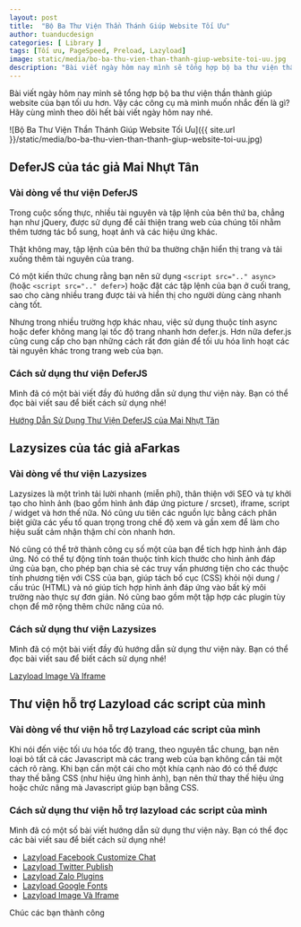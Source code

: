 ```yaml
---
layout: post
title:  "Bộ Ba Thư Viện Thần Thánh Giúp Website Tối Ưu"
author: tuanducdesign
categories: [ Library ]
tags: [Tối ưu, PageSpeed, Preload, Lazyload]
image: static/media/bo-ba-thu-vien-than-thanh-giup-website-toi-uu.jpg
description: "Bài viết ngày hôm nay mình sẽ tổng hợp bộ ba thư viện thần thánh giúp website của bạn tối ưu hơn."
---
```


Bài viết ngày hôm nay mình sẽ tổng hợp bộ ba thư viện thần thành giúp website của bạn tối ưu hơn. Vậy các công cụ mà mình muốn nhắc đến là gì? Hãy cùng mình theo dõi hết bài viết ngày hôm nay nhé.

![Bộ Ba Thư Viện Thần Thánh Giúp Website Tối Ưu]({{ site.url }}/static/media/bo-ba-thu-vien-than-thanh-giup-website-toi-uu.jpg)

## DeferJS của tác giả Mai Nhựt Tân

### Vài dòng về thư viện DeferJS

Trong cuộc sống thực, nhiều tài nguyên và tập lệnh của bên thứ ba, chẳng hạn như jQuery, được sử dụng để cải thiện trang web của chúng tôi nhằm thêm tương tác bổ sung, hoạt ảnh và các hiệu ứng khác.

Thật không may, tập lệnh của bên thứ ba thường chặn hiển thị trang và tải xuống thêm tài nguyên của trang.

Có một kiến thức chung rằng bạn nên sử dụng ```<script src=".." async>``` (hoặc ```<script src=".." defer>```) hoặc đặt các tập lệnh của bạn ở cuối trang, sao cho càng nhiều trang được tải và hiển thị cho người dùng càng nhanh càng tốt.

Nhưng trong nhiều trường hợp khác nhau, việc sử dụng thuộc tính async hoặc defer không mang lại tốc độ trang nhanh hơn defer.js. Hơn nữa defer.js cũng cung cấp cho bạn những cách rất đơn giản để tối ưu hóa linh hoạt các tài nguyên khác trong trang web của bạn.

### Cách sử dụng thư viện DeferJS

Mình đã có một bài viết đầy đủ hướng dẫn sử dụng thư viện này. Bạn có thể đọc bài viết sau để biết cách sử dụng nhé!

[Hướng Dẫn Sử Dụng Thư Viện DeferJS của Mai Nhựt Tân](https://tuanducdesign.com/2021/01/huong-dan-su-dung-thu-vien-deferjs-cua-mai-nhut-tan.html)

## Lazysizes của tác giả aFarkas

### Vài dòng về thư viện Lazysizes

Lazysizes là một trình tải lười nhanh (miễn phí), thân thiện với SEO và tự khởi tạo cho hình ảnh (bao gồm hình ảnh đáp ứng picture / srcset), iframe, script / widget và hơn thế nữa. Nó cũng ưu tiên các nguồn lực bằng cách phân biệt giữa các yếu tố quan trọng trong chế độ xem và gần xem để làm cho hiệu suất cảm nhận thậm chí còn nhanh hơn.

Nó cũng có thể trở thành công cụ số một của bạn để tích hợp hình ảnh đáp ứng. Nó có thể tự động tính toán thuộc tính kích thước cho hình ảnh đáp ứng của bạn, cho phép bạn chia sẻ các truy vấn phương tiện cho các thuộc tính phương tiện với CSS của bạn, giúp tách bố cục (CSS) khỏi nội dung / cấu trúc (HTML) và nó giúp tích hợp hình ảnh đáp ứng vào bất kỳ môi trường nào thực sự đơn giản. Nó cũng bao gồm một tập hợp các plugin tùy chọn để mở rộng thêm chức năng của nó.

### Cách sử dụng thư viện Lazysizes

Mình đã có một bài viết đầy đủ hướng dẫn sử dụng thư viện này. Bạn có thể đọc bài viết sau để biết cách sử dụng nhé!

[Lazyload Image Và Iframe](https://tuanducdesign.com/2021/01/lazyload-image-va-iframe.html)

## Thư viện hỗ trợ Lazyload các script của mình

### Vài dòng về thư viện hỗ trợ Lazyload các script của mình

Khi nói đến việc tối ưu hóa tốc độ trang, theo nguyên tắc chung, bạn nên loại bỏ tất cả các Javascript mà các trang web của bạn không cần tải một cách rõ ràng. Khi bạn cần một cái cho một khía cạnh nào đó có thể được thay thế bằng CSS (như hiệu ứng hình ảnh), bạn nên thử thay thế hiệu ứng hoặc chức năng mà Javascript giúp bạn bằng CSS.

### Cách sử dụng thư viện hỗ trợ lazyload các script của mình

Mình đã có một số bài viết hướng dẫn sử dụng thư viện này. Bạn có thể đọc các bài viết sau để biết cách sử dụng nhé!

- [Lazyload Facebook Customize Chat](https://tuanducdesign.com/2021/01/lazyload-facebook-customize-chat.html)
- [Lazyload Twitter Publish](https://tuanducdesign.com/2021/01/lazyload-twitter-publish.html)
- [Lazyload Zalo Plugins](https://tuanducdesign.com/2021/01/lazyload-zalo-plugins.html)
- [Lazyload Google Fonts](https://tuanducdesign.com/2021/01/lazyload-google-fonts.html)
- [Lazyload Image Và Iframe](https://tuanducdesign.com/2021/01/lazyload-image-va-iframe.html)

Chúc các bạn thành công
